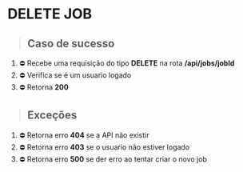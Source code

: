 # DELETE JOB

> ## Caso de sucesso

1. ⛔️ Recebe uma requisição do tipo **DELETE** na rota **/api/jobs/jobId**
2. ⛔️ Verifica se é um usuario logado
3. ⛔️ Retorna **200**

> ## Exceções

1. ⛔️ Retorna erro **404** se a API não existir
2. ⛔️ Retorna erro **403** se o usuario não estiver logado
3. ⛔️ Retorna erro **500** se der erro ao tentar criar o novo job

<!-- ✅ ⛔️ -->
